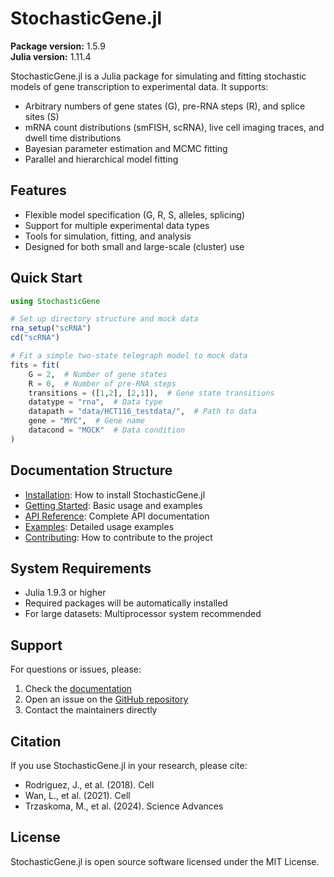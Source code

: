 # StochasticGene.jl

**Package version:** 1.5.9  
**Julia version:** 1.11.4

StochasticGene.jl is a Julia package for simulating and fitting stochastic models of gene transcription to experimental data. It supports:

- Arbitrary numbers of gene states (G), pre-RNA steps (R), and splice sites (S)
- mRNA count distributions (smFISH, scRNA), live cell imaging traces, and dwell time distributions
- Bayesian parameter estimation and MCMC fitting
- Parallel and hierarchical model fitting

## Features

- Flexible model specification (G, R, S, alleles, splicing)
- Support for multiple experimental data types
- Tools for simulation, fitting, and analysis
- Designed for both small and large-scale (cluster) use

## Quick Start

```julia
using StochasticGene

# Set up directory structure and mock data
rna_setup("scRNA")
cd("scRNA")

# Fit a simple two-state telegraph model to mock data
fits = fit(
    G = 2,  # Number of gene states
    R = 0,  # Number of pre-RNA steps
    transitions = ([1,2], [2,1]),  # Gene state transitions
    datatype = "rna",  # Data type
    datapath = "data/HCT116_testdata/",  # Path to data
    gene = "MYC",  # Gene name
    datacond = "MOCK"  # Data condition
)
```

## Documentation Structure

- [Installation](installation.md): How to install StochasticGene.jl
- [Getting Started](getting_started.md): Basic usage and examples
- [API Reference](api/index.md): Complete API documentation
- [Examples](examples/index.md): Detailed usage examples
- [Contributing](contributing.md): How to contribute to the project

## System Requirements

- Julia 1.9.3 or higher
- Required packages will be automatically installed
- For large datasets: Multiprocessor system recommended

## Support

For questions or issues, please:

1. Check the [documentation](https://nih-niddk-mbs.github.io/StochasticGene.jl/dev/)
2. Open an issue on the [GitHub repository](https://github.com/nih-niddk-mbs/StochasticGene.jl/issues)
3. Contact the maintainers directly

## Citation

If you use StochasticGene.jl in your research, please cite:

- Rodriguez, J., et al. (2018). Cell
- Wan, L., et al. (2021). Cell
- Trzaskoma, M., et al. (2024). Science Advances

## License

StochasticGene.jl is open source software licensed under the MIT License.